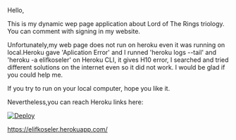 Hello,

This is my dynamic wep page application about Lord of The Rings triology.
You can comment with signing in my website.

Unfortunately,my web page does not run on heroku even it was running on local.Heroku gave 'Aplication Error' and I runned 'heroku logs --tail' and 'heroku -a elifkoseler' on Heroku CLI, it gives H10 error, I searched and tried different solutions on the internet even so it did not work. I would be glad if you could help me.

If you try to run on your local computer, hope you like it.

Nevertheless,you can reach Heroku links here:

[![Deploy](https://www.herokucdn.com/deploy/button.png)](https://heroku.com/deploy)

https://elifkoseler.herokuapp.com/

